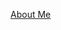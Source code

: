 <a href="https://bigmoneytwelves.github.io/bigmoneytwelves.github.io/about.html" title="About Me">About Me</a>
